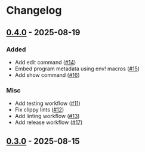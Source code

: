# Changelog

## [0.4.0](https://github.com/metebykl/grint/releases/tag/v0.4.0) - 2025-08-19

### Added

- Add edit command ([#14](https://github.com/metebykl/grint/pull/14))
- Embed program metadata using env! macros ([#15](https://github.com/metebykl/grint/pull/15))
- Add show command ([#16](https://github.com/metebykl/grint/pull/16))

### Misc

- Add testing workflow ([#11](https://github.com/metebykl/grint/pull/11))
- Fix clippy lints ([#12](https://github.com/metebykl/grint/pull/12))
- Add linting workflow ([#13](https://github.com/metebykl/grint/pull/13))
- Add release workflow ([#17](https://github.com/metebykl/grint/pull/17))

## [0.3.0](https://github.com/metebykl/grint/releases/tag/v0.3.0) - 2025-08-15
